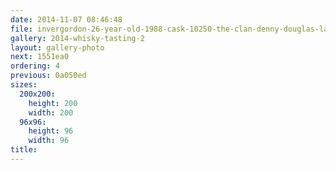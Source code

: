 ```yaml
---
date: 2014-11-07 08:46:48
file: invergordon-26-year-old-1988-cask-10250-the-clan-denny-douglas-laing-whisky
gallery: 2014-whisky-tasting-2
layout: gallery-photo
next: 1551ea0
ordering: 4
previous: 0a050ed
sizes:
  200x200:
    height: 200
    width: 200
  96x96:
    height: 96
    width: 96
title: 
---
```

